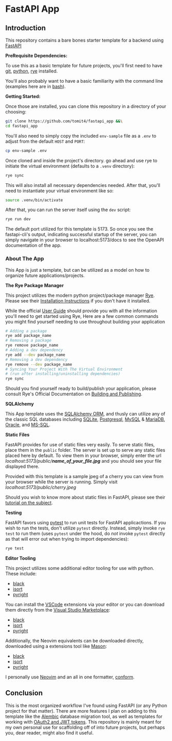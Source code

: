# FastAPI App

## Introduction

This repository contains a bare bones starter template for a backend using
[FastAPI](https://fastapi.tiangolo.com/)

**PreRequisite Dependencies:**

To use this as a basic template for future projects, you'll first need to have
[git](https://git-scm.com/book/en/v2/Getting-Started-Installing-Git),
[python](https://www.python.org/downloads/),
[rye](https://rye.astral.sh/guide/installation/) installed.

You'll also probably want to have a basic familiarity with the command line
(examples here are in
[bash](https://www.gnu.org/software/bash/manual/bash.html)).

**Getting Started:**

Once those are installed, you can clone this repository in a directory of your
choosing:

```sh
git clone https://github.com/tomit4/fastapi_app &&\
cd fastapi_app
```

You'll also need to simply copy the included `env-sample` file as a `.env` to
adjust from the default `HOST` and `PORT`:

```sh
cp env-sample .env
```

Once cloned and inside the project's directory. go ahead and use rye to initiate
the virtual environment (defaults to a `.venv` directory):

```sh
rye sync
```

This will also install all necessary dependencies needed. After that, you'll
need to instantiate your virtual environment like so:

```sh
source .venv/bin/activate
```

After that, you can run the server itself using the `dev` script:

```sh
rye run dev
```

The default port utilized for this template is 5173. So once you see the
fastapi-cli's output, indicating successful startup of the server, you can
simply navigate in your browser to localhost:5173/docs to see the OpenAPI
documentation of the app.

### About The App

This App is just a template, but can be utilized as a model on how to organize
future applications/projects.

**The Rye Package Manager**

This project utilizes the modern python project/package manager
[Rye](https://rye.astral.sh/). Please see their
[Installation Instructions](https://rye.astral.sh/guide/installation/) if you
don't have it installed.

While the official [User Guide](https://rye.astral.sh/guide/) should provide you
with all the information you'll need to get started using Rye, Here are a few
common commands you might find yourself needing to use throughout building your
application

```sh
# Adding a package
rye add package_name
# Removing a package
rye remove package_name
# Adding a dev dependency
rye add --dev package_name
# Removing a dev dependency
rye remove --dev package_name
# Syncing Your Project With The Virtual Environment
# (run after installing/uninstalling dependencies)
rye sync
```

Should you find yourself ready to build/publish your application, please consult
Rye's Official Documentation on
[Building and Publishing](https://rye.astral.sh/guide/publish/).

**SQLAlchemy**

This App template uses the [SQLAlchemy ORM](https://www.sqlalchemy.org/), and
thusly can utilize any of the classic SQL databases including [SQLite](),
[Postgresql](https://www.postgresql.org/), [MySQL](https://www.mysql.com/) &
[MariaDB](https://mariadb.org/),
[Oracle](https://docs.oracle.com/en/database/oracle/oracle-database/19/sqlrf/Introduction-to-Oracle-SQL.html),
and [MS-SQL](https://www.microsoft.com/en-us/sql-server/sql-server-downloads).

**Static Files**

FastAPI provides for use of static files very easily. To serve static files,
place them in the `public` folder. The server is set up to serve any static
files placed here by default. To view them in your browser, simply enter the url
<em>localhost:5173/public/<b>name_of_your_file.jpg</b></em> and you should see
your file displayed there.

Provided with this template is a sample jpeg of a cherry you can view from your
browser while the server is running. Simply visit
<em>localhost:5173/public/cherry.jpeg</em>

Should you wish to know more about static files in FastAPI, please see their
[tutorial on the subject](https://fastapi.tiangolo.com/tutorial/static-files/).

**Testing**

FastAPI favors using [pytest](https://docs.pytest.org/en/stable/) to run unit
tests for FastAPI applicactions. If you wish to run the tests, don't utilize
`pytest` directly. Instead, simply invoke `rye test` to run them (uses `pytest`
under the hood, do <em>not</em> invoke `pytest` directly as that will error out
when trying to import dependencies):

```sh
rye test
```

**Editor Tooling**

This project utilizes some additional editor tooling for use with python. These
include:

- [black](https://black.readthedocs.io/en/stable/index.html)
- [isort](https://pycqa.github.io/isort/)
- [pyright](https://github.com/microsoft/pyright)

You can install the [VSCode](https://code.visualstudio.com/) extensions via your
editor or you can download them directly from the
[Visual Studio Marketplace](https://marketplace.visualstudio.com/):

- [black](https://marketplace.visualstudio.com/items?itemName=mikoz.black-py)
- [isort](https://marketplace.visualstudio.com/items?itemName=ms-python.isort)
- [pyright](https://marketplace.visualstudio.com/items?itemName=ms-pyright.pyright)

Additionally, the Neovim equivalents can be downloaded directly, downloaded
using a extensions tool like
[Mason](https://github.com/williamboman/mason.nvim):

- [black](https://github.com/averms/black-nvim)
- [isort](https://github.com/stsewd/isort.nvim)
- [pyright](https://www.andersevenrud.net/neovim.github.io/lsp/configurations/pyright/)

I personally use [Neovim](https://neovim.io/) and an all in one formatter,
[conform](https://github.com/stevearc/conform.nvim).

## Conclusion

This is the most organized workflow I've found using FastAPI (or any Python
project for that matter). There are more features I plan on adding to this
template like the [Alembic](https://alembic.sqlalchemy.org/en/latest/) database
migration tool, as well as templates for working with
[OAuth2 and JWT tokens](https://fastapi.tiangolo.com/tutorial/security/oauth2-jwt/).
This repository is mainly meant for my own personal use for scaffolding off of
into future projects, but perhaps you, dear reader, might also find it useful.

